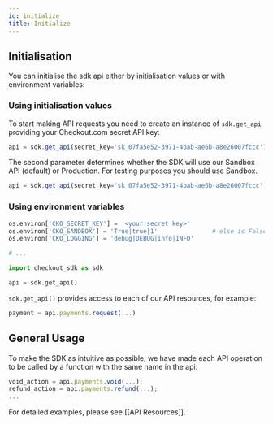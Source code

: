 ```yaml
---
id: initialize
title: Initialize
---
```


## Initialisation 
You can initialise the sdk api either by initialisation values or with environment variables:

### Using initialisation values

To start making API requests you need to create an instance of `sdk.get_api` providing your Checkout.com secret API key:

```jsx
api = sdk.get_api(secret_key='sk_07fa5e52-3971-4bab-ae6b-a8e26007fccc')
```
The second parameter determines whether the SDK will use our Sandbox API (default) or Production. For testing purposes you should use Sandbox.
```jsx
api = sdk.get_api(secret_key='sk_07fa5e52-3971-4bab-ae6b-a8e26007fccc', false) // for live
```

### Using environment variables

``` python
os.environ['CKO_SECRET_KEY'] = '<your secret key>'
os.environ['CKO_SANDBOX'] = 'True|true|1'               # else is False (Production)
os.environ['CKO_LOGGING'] = 'debug|DEBUG|info|INFO'

# ...

import checkout_sdk as sdk

api = sdk.get_api()
```


`sdk.get_api()` provides access to each of our API resources, for example:

```jsx
payment = api.payments.request(...)
``` 

## General Usage

To make the SDK as intuitive as possible, we have made each API operation to be called by a function with the same name in the api:

```jsx
void_action = api.payments.void(...);
refund_action = api.payments.refund(...);
...
```

For detailed examples, please see [[API Resources]].